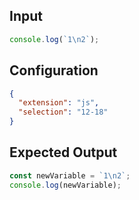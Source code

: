 
## Input
```javascript input
console.log(`1\n2`);
```

## Configuration
```json configuration
{
  "extension": "js",
  "selection": "12-18"
}
```

## Expected Output
```javascript expected output
const newVariable = `1\n2`;
console.log(newVariable);
```
